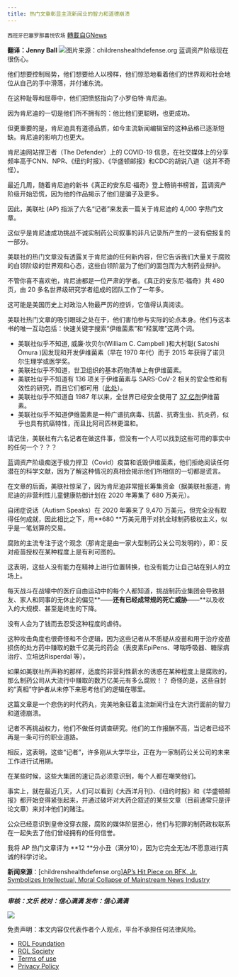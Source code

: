 ```yaml
---
title: 热门文章彰显主流新闻业的智力和道德崩溃
---
```

`西班牙巴塞罗那喜悦农场` [轉載自GNews](https://gnews.org/zh-hans/1781772/)

**翻译：Jenny Ball**
![](https://assets.gnews.org/wp-content/uploads/2021/12/tempsnip05-5.png)图片来源：childrenshealthdefense.org
蓝调资产阶级现在很伤心。

他们想要控制局势，他们想要给人以榜样，他们惊恐地看着他们的世界观和社会地位从自己的手中滑落，并付诸东流。

在这种耻辱和屈辱中，他们把愤怒指向了小罗伯特·肯尼迪。

因为肯尼迪的一切是他们所不拥有的：他比他们更聪明，也更成功。

但更重要的是，肯尼迪具有道德品质，如今主流新闻编辑室的这种品格已逐渐短缺。肯尼迪的影响力也更大。

肯尼迪网站捍卫者（The Defender）上的 COVID-19 信息，在社交媒体上的分享频率高于CNN、NPR、《纽约时报》、《华盛顿邮报》和CDC的胡说八道（这并不奇怪）。

最近几周，随着肯尼迪的新书《真正的安东尼·福奇》登上畅销书榜首，蓝调资产阶级开始恐慌，因为他的作品揭示了他们是骗子及更多。

因此，美联社 (AP) 指派了六名“记者”来发表一篇关于肯尼迪的 4,000 字热门文章。

这似乎是肯尼迪成功挑战不诚实制药公司叙事的非凡记录所产生的一波有偿报复的一部分。

美联社的热门文章没有透露关于肯尼迪的任何新内容，但它告诉我们大量关于腐败的白领阶级的世界观和心态，这些白领阶层为了他们的面包而为大制药业辩护。

不管你喜不喜欢他，肯尼迪都是一位严肃的学者。《真正的安东尼·福奇》共 480 页，由 20 多名世界级研究学者组成的团队工作了一年多。

这可能是美国历史上对政治人物最严厉的控诉，它值得认真阅读。

美联社热门文章的吸引眼球之处在于，他们害怕参与实际的论点本身。他们与这本书的唯一互动包括：快速关键字搜索“伊维菌素”和“羟氯喹”这两个词。

- 美联社似乎不知道, 威廉·坎贝尔(William C. Campbell )和大村聪( Satoshi Ōmura )因发现和开发伊维菌素（早在 1970 年代）而于 2015 年获得了诺贝尔生理学或医学奖。
- 美联社似乎不知道，世卫组织的基本药物清单上有伊维菌素。
- 美联社似乎不知道有 136 项关于伊维菌素与 SARS-CoV-2 相关的安全性和有效性的研究，而且它们都可用（[此处](https://c19ivermectin.com/)）。
- 美联社似乎不知道自 1987 年以来，全世界已经安全使用了 [37 亿剂](https://c19ivermectin.com/santin.html)伊维菌素。
- 美联社似乎不知道伊维菌素是一种广谱抗病毒、抗菌、抗寄生虫、抗炎药，似乎也具有抗癌特性，而且比阿司匹林更温和。


请记住，美联社有六名记者在做这件事，但没有一个人可以找到这些可用的事实中的任何一个？？？

蓝调资产阶级痴迷于极力捍卫（Covid）疫苗和诋毁伊维菌素，他们拒绝阅读任何潜在的科学文献，因为了解这种情况的真相会揭示他们所相信的一切都是谎言。

在文章的后面，美联社惊呆了，因为肯尼迪非常擅长筹集资金（据美联社报道，肯尼迪的非营利性儿童健康防御计划在 2020 年筹集了 680 万美元）。

自闭症说话（Autism Speaks）在 2020 年筹来了 9,470 万美元，但完全没有取得任何成就，因此相比之下，用**680 **万美元用于对抗全球制药极权主义，似乎是一笔划算的交易。

腐败的主流专注于这个观念（那肯定是由一家大型制药公关公司发明的），即：反对疫苗授权在某种程度上是有利可图的。

这表明，这些人没有能力在精神上进行位置转换，也没有能力让自己站在别人的立场上。

每天战斗在战壕中的医疗自由运动中的每个人都知道，挑战制药业集团会导致朋友、家人和同事的无休止的偏见**——**还有已经成常规的死亡威胁**——**以及收入的大规模、甚至是终生的下降。

没有人会为了钱而去忍受这种程度的虐待。

这种攻击角度也很奇怪和不合逻辑，因为这些记者从不质疑从疫苗和用于治疗疫苗损伤的处方药中赚取的数千亿美元的药企（表皮素EpiPens、哮喘呼吸器、糖尿病治疗、立培达Risperdal 等）。

如果如美联社所声称的那样，适度的非营利性薪水的诱惑在某种程度上是腐败的，那么制药公司从大流行中赚取的数万亿美元有多么腐败！？ 奇怪的是，这些自封的“真相”守护者从未停下来思考他们的逻辑在哪里。

这篇文章是一个悲伤的时代药丸，完美地象征着主流新闻行业在大流行面前的智力和道德崩溃。

记者不再挑战权力，他们不做任何调查研究。他们的工作报酬不高，当记者已经不再是一条可行的职业道路。

相反，这表明，这些“记者”，许多刚从大学毕业，正在为一家制药公关公司的未来工作进行试用期。

在某些时候，这些大集团的速记员必须意识到，每个人都在嘲笑他们。

事实上，就在最近几天，人们可以看到《大西洋月刊》、《纽约时报》和《华盛顿邮报》都开始变得紧张起来，并通过破坏对大药企叙述的某些文章（目前通常只是评论文章）来对冲他们的赌注。

公众已经意识到皇帝没穿衣服，腐败的媒体阶层担心，他们与犯罪的制药政权联系在一起失去了他们曾经拥有的任何信誉。

我将 AP 热门文章评为 **12 **分小丑（满分10），因为它完全无法/不愿意进行真诚的科学讨论。

**新闻来源**：[childrenshealthdefense.org][AP’s Hit Piece on RFK, Jr. Symbolizes Intellectual, Moral Collapse of Mainstream News Industry](https://childrenshealthdefense.org/defender/associated-press-hit-piece-rfk-jr-mainstream-news-industry/?utm_source=salsa&amp;eType=EmailBlastContent&amp;eId=fdc45698-9cd1-4810-9f6b-e85ec9e3f518)

* * *

***审核：文乐
校对：信心满满
发布：信心满满***

![](https://assets.gnews.org/wp-content/uploads/2021/12/GNEWS_CH.-1-3-4.jpeg)



 

免责声明：本文内容仅代表作者个人观点，平台不承担任何法律风险。

- [ROL Foundation](https://rolfoundation.org/)
- [ROL Society](https://rolsociety.org/)
- [Terms of use](https://gnews.org/terms-of-use-3/)
- [Privacy Policy](https://gnews.org/privacy-policy/)
